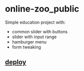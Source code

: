 # online-zoo_public
Simple education project with:
- common slider with buttons
- slider with input range
- hamburger menu
- form tweaking
## [deploy](https://wave103x.github.io/online-zoo_public/online-zoo/)